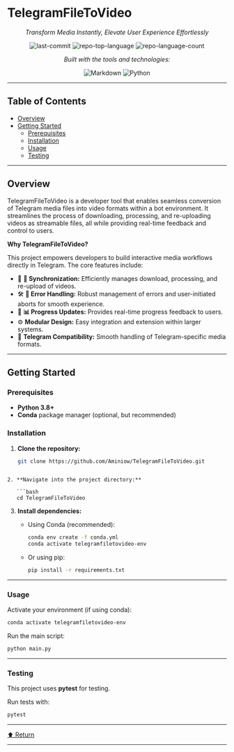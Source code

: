 # TelegramFileToVideo

<div align="center">
  
*Transform Media Instantly, Elevate User Experience Effortlessly*

![last-commit](https://img.shields.io/github/last-commit/Aminiow/TelegramFileToVideo?style=flat&logo=git&logoColor=white&color=0080ff)
![repo-top-language](https://img.shields.io/github/languages/top/Aminiow/TelegramFileToVideo?style=flat&color=0080ff)
![repo-language-count](https://img.shields.io/github/languages/count/Aminiow/TelegramFileToVideo?style=flat&color=0080ff)

*Built with the tools and technologies:*

![Markdown](https://img.shields.io/badge/Markdown-000000.svg?style=flat&logo=Markdown&logoColor=white)
![Python](https://img.shields.io/badge/Python-3776AB.svg?style=flat&logo=Python&logoColor=white)

</div>

---

## Table of Contents

- [Overview](#overview)
- [Getting Started](#getting-started)
  - [Prerequisites](#prerequisites)
  - [Installation](#installation)
  - [Usage](#usage)
  - [Testing](#testing)

---

## Overview

TelegramFileToVideo is a developer tool that enables seamless conversion of Telegram media files into video formats within a bot environment. It streamlines the process of downloading, processing, and re-uploading videos as streamable files, all while providing real-time feedback and control to users.

**Why TelegramFileToVideo?**

This project empowers developers to build interactive media workflows directly in Telegram. The core features include:

- 🧩 **🔄 Synchronization:** Efficiently manages download, processing, and re-upload of videos.
- 🛠️ **📝 Error Handling:** Robust management of errors and user-initiated aborts for smooth experience.
- 🚦 **📊 Progress Updates:** Provides real-time progress feedback to users.
- ⚙️ **Modular Design:** Easy integration and extension within larger systems.
- 🎥 **Telegram Compatibility:** Smooth handling of Telegram-specific media formats.

---

## Getting Started

### Prerequisites

- **Python 3.8+**
- **Conda** package manager (optional, but recommended)

### Installation

1. **Clone the repository:**

   ```bash
   git clone https://github.com/Aminiow/TelegramFileToVideo.git
```

2. **Navigate into the project directory:**

   ```bash
   cd TelegramFileToVideo
   ```

3. **Install dependencies:**

   * Using Conda (recommended):

     ```bash
     conda env create -f conda.yml
     conda activate telegramfiletovideo-env
     ```

   * Or using pip:

     ```bash
     pip install -r requirements.txt
     ```

---

### Usage

Activate your environment (if using conda):

```bash
conda activate telegramfiletovideo-env
```

Run the main script:

```bash
python main.py
```

---

### Testing

This project uses **pytest** for testing.

Run tests with:

```bash
pytest
```

---

[⬆ Return](#telegramfiletovideo)

---
```
